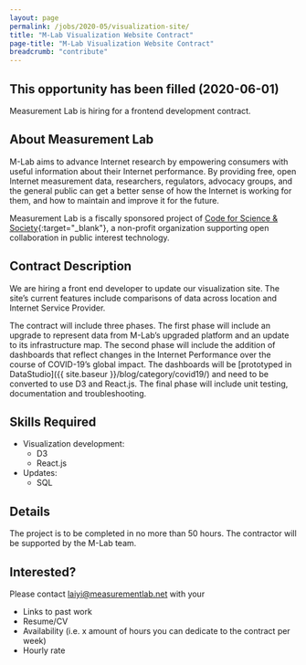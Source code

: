 ```yaml
---
layout: page
permalink: /jobs/2020-05/visualization-site/
title: "M-Lab Visualization Website Contract"
page-title: "M-Lab Visualization Website Contract"
breadcrumb: "contribute"
---
```


## This opportunity has been filled (2020-06-01)

Measurement Lab is hiring for a frontend development contract.

## About Measurement Lab

M-Lab aims to advance Internet research by empowering consumers with useful information about their Internet performance. By providing free, open Internet measurement data, researchers, regulators, advocacy groups, and the general public can get a better sense of how the Internet is working for them, and how to maintain and improve it for the future.

Measurement Lab is a fiscally sponsored project of [Code for Science & Society](https://codeforscience.org/){:target="_blank"}, a non-profit organization supporting open collaboration in public interest technology.

## Contract Description

We are hiring a front end developer to update our visualization site. The site’s current features include comparisons of data across location and Internet Service Provider.

The contract will include three phases. The first phase will include an upgrade to represent data from M-Lab’s upgraded platform and an update to its infrastructure map. The second phase will include the addition of dashboards that reflect changes in the Internet Performance over the course of COVID-19’s global impact. The dashboards will be [prototyped in DataStudio]({{ site.baseur }}/blog/category/covid19/) and need to be converted to use D3 and React.js. The final phase will include unit testing, documentation and troubleshooting.

## Skills Required

* Visualization development:
  * D3
  * React.js
* Updates:
  * SQL

## Details

The project is to be completed in no more than 50 hours. The contractor will be supported by the M-Lab team.

## Interested?

Please contact laiyi@measurementlab.net with your

* Links to past work
* Resume/CV
* Availability (i.e. x amount of hours you can dedicate to the contract per week)
* Hourly rate




